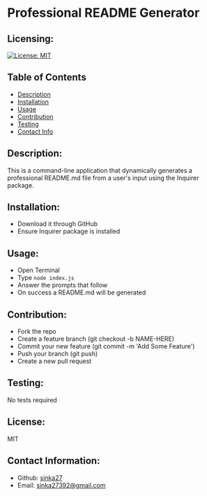 # Professional README Generator
  
  ## Licensing:
  [![License: MIT](https://img.shields.io/badge/License-MIT-yellow.svg)](https://opensource.org/licenses/MIT ) 
  
  ## Table of Contents 
  - [Description](#description)
  - [Installation](#installation)
  - [Usage](#usage)
  - [Contribution](#contribution)
  - [Testing](#testing)
  - [Contact Info](#contact-information)

  ## Description:
  This is a command-line application that dynamically generates a professional README.md file from a user's input using the Inquirer package.

  ## Installation:
  * Download it through GitHub
  * Ensure Inquirer package is installed


  ## Usage:
  * Open Terminal
  * Type `node index.js`
  * Answer the prompts that follow
  * On success a README.md will be generated


  ## Contribution:
  * Fork the repo
  * Create a feature branch (git checkout -b NAME-HERE)
  * Commit your new feature (git commit -m 'Add Some Feature')
  * Push your branch (git push)
  * Create a new pull request


  ## Testing:
  No tests required

  ## License:
  MIT

  ## Contact Information:
  - Github: [sinka27](https://github.com/sinka27)
  - Email: sinka27392@gmail.com 